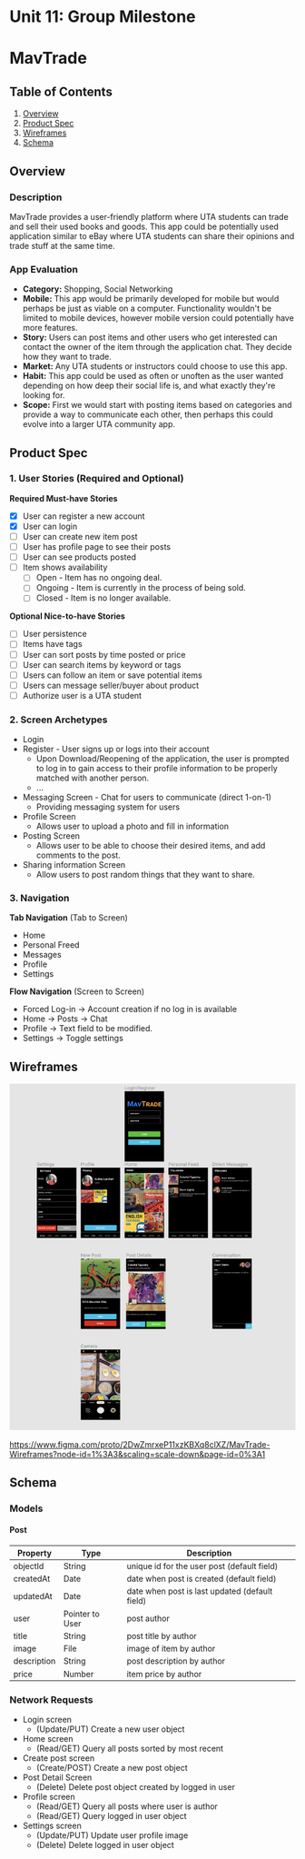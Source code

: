 Unit 11: Group Milestone
===

# MavTrade

## Table of Contents
1. [Overview](#Overview)
1. [Product Spec](#Product-Spec)
1. [Wireframes](#Wireframes)
1. [Schema](#Schema)

## Overview
### Description
MavTrade provides a user-friendly platform where UTA students can trade and sell their used books and goods. This app could be potentially used application similar to eBay where UTA students can share their opinions and trade stuff at the same time. 

### App Evaluation
- **Category:** Shopping, Social Networking
- **Mobile:** This app would be primarily developed for mobile but would perhaps be just as viable on a computer. Functionality wouldn't be limited to mobile devices, however mobile version could potentially have more features.
- **Story:** Users can post items and other users who get interested can contact the owner of the item through the application chat. They decide how they want to trade. 
- **Market:** Any UTA students or instructors could choose to use this app.
- **Habit:** This app could be used as often or unoften as the user wanted depending on how deep their social life is, and what exactly they're looking for.
- **Scope:** First we would start with posting items based on categories and provide a way to communicate each other, then perhaps this could evolve into a larger UTA community app.

## Product Spec
### 1. User Stories (Required and Optional)

**Required Must-have Stories**

- [x] User can register a new account
- [x] User can login
- [ ] User can create new item post
- [ ] User has profile page to see their posts
- [ ] User can see products posted
- [ ] Item shows availability
    - [ ] Open - Item has no ongoing deal.
    - [ ] Ongoing - Item is currently in the process of being sold.
    - [ ] Closed - Item is no longer available.

**Optional Nice-to-have Stories**

- [ ] User persistence
- [ ] Items have tags
- [ ] User can sort posts by time posted or price
- [ ] User can search items by keyword or tags
- [ ] Users can follow an item or save potential items
- [ ] Users can message seller/buyer about product
- [ ] Authorize user is a UTA student

### 2. Screen Archetypes

* Login 
* Register - User signs up or logs into their account
   * Upon Download/Reopening of the application, the user is prompted to log in to gain access to their profile information to be properly matched with another person. 
   * ...
* Messaging Screen - Chat for users to communicate (direct 1-on-1)
   * Providing messaging system for users
* Profile Screen 
   * Allows user to upload a photo and fill in information
* Posting Screen
   * Allows user to be able to choose their desired items, and add comments to the post.
* Sharing information Screen
   * Allow users to post random things that they want to share.

### 3. Navigation

**Tab Navigation** (Tab to Screen)

* Home
* Personal Freed
* Messages
* Profile
* Settings

**Flow Navigation** (Screen to Screen)
* Forced Log-in -> Account creation if no log in is available
* Home -> Posts -> Chat
* Profile -> Text field to be modified. 
* Settings -> Toggle settings

## Wireframes
<img src="Wireframe.png" width=800><br>

https://www.figma.com/proto/2DwZmrxeP11xzKBXq8clXZ/MavTrade-Wireframes?node-id=1%3A3&scaling=scale-down&page-id=0%3A1

## Schema
### Models
#### Post
| Property | Type | Description |
| --- | --- | ---|
| objectId | String | unique id for the user post (default field) |
| createdAt | Date | date when post is created (default field) |
| updatedAt | Date | date when post is last updated (default field) |
| user | Pointer to User | post author |
| title | String | post title by author|
| image | File | image of item by author |
| description | String | post description by author |
| price | Number | item price by author |

### Network Requests
- Login screen
   - (Update/PUT) Create a new user object
- Home screen
   - (Read/GET) Query all posts sorted by most recent
- Create post screen
   - (Create/POST) Create a new post object
- Post Detail Screen
   - (Delete) Delete post object created by logged in user
- Profile screen
   - (Read/GET) Query all posts where user is author
   - (Read/GET) Query logged in user object
- Settings screen
   - (Update/PUT) Update user profile image
   - (Delete) Delete logged in user object
